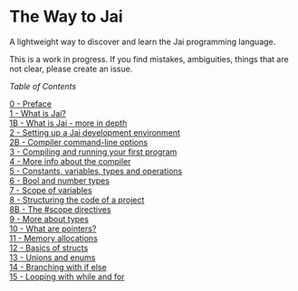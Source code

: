 # The Way to Jai
A lightweight way to discover and learn the Jai programming language.

This is a work in progress.
If you find mistakes, ambiguities, things that are not clear, please create an issue.

_Table of Contents_

   [0 -  Preface](https://github.com/Ivo-Balbaert/The_Way_to_Jai/blob/main/book/0_Preface.md)  
   [1 -  What is Jai?](https://github.com/Ivo-Balbaert/The_Way_to_Jai/blob/main/book/1_What_is_Jai.md)   
   [1B - What is Jai - more in depth](https://github.com/Ivo-Balbaert/The_Way_to_Jai/blob/main/book/1B_What_is_Jai%20-%20more%20in%20depth.md)   
   [2 -  Setting up a Jai development environment](https://github.com/Ivo-Balbaert/The_Way_to_Jai/blob/main/book/2_Setting_up_a_Jai_Development_Environment.md)  
   [2B - Compiler command-line options](https://github.com/Ivo-Balbaert/The_Way_to_Jai/blob/main/book/2B_Compiler_command_line_options.md)  
   [3 - Compiling and running your first program](https://github.com/Ivo-Balbaert/The_Way_to_Jai/blob/main/book/3_Compiling_and_running_your_first_program.md)  
   [4 - More info about the compiler](https://github.com/Ivo-Balbaert/The_Way_to_Jai/blob/main/book/4_More_info_about_the_compiler.md)  
   [5 - Constants, variables, types and operations](https://github.com/Ivo-Balbaert/The_Way_to_Jai/blob/main/book/5_Constants%2C%20variables%2C%20types%20and%20operations.md)  
   [6 - Bool and number types](https://github.com/Ivo-Balbaert/The_Way_to_Jai/blob/main/book/6_bool_and_number_types.md)  
   [7 - Scope of variables](https://github.com/Ivo-Balbaert/The_Way_to_Jai/blob/main/book/7_Scope_of_Variables.md)  
   [8 - Structuring the code of a project](https://github.com/Ivo-Balbaert/The_Way_to_Jai/blob/main/book/8_Structuring_the_code_of_a_project.md)  
   [8B - The #scope directives](https://github.com/Ivo-Balbaert/The_Way_to_Jai/blob/main/book/8B_The_scope_directives.md)    
   [9 - More about types](https://github.com/Ivo-Balbaert/The_Way_to_Jai/blob/main/book/9_More_about_types.md)  
   [10 - What are pointers?](https://github.com/Ivo-Balbaert/The_Way_to_Jai/blob/main/book/10_What_are_pointers.md)  
   [11 - Memory allocations](https://github.com/Ivo-Balbaert/The_Way_to_Jai/blob/main/book/11_Memory_allocations.md)  
   [12 - Basics of structs](https://github.com/Ivo-Balbaert/The_Way_to_Jai/blob/main/book/12_Basics%20of%20structs.md)    
   [13 - Unions and enums](https://github.com/Ivo-Balbaert/The_Way_to_Jai/blob/main/book/13_Unions%20and%20enums.md)     
   [14 - Branching with if else](https://github.com/Ivo-Balbaert/The_Way_to_Jai/blob/main/book/14_Branching_with_if_else.md)  
   [15 - Looping with while and for](https://github.com/Ivo-Balbaert/The_Way_to_Jai/blob/main/book/15_Looping%20with%20while%20and%20for.md)   
   